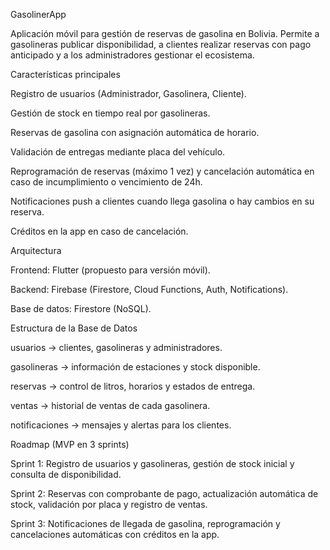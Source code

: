 GasolinerApp

Aplicación móvil para gestión de reservas de gasolina en Bolivia. Permite a gasolineras publicar disponibilidad, a clientes realizar reservas con pago anticipado y a los administradores gestionar el ecosistema.

Características principales

Registro de usuarios (Administrador, Gasolinera, Cliente).

Gestión de stock en tiempo real por gasolineras.

Reservas de gasolina con asignación automática de horario.

Validación de entregas mediante placa del vehículo.

Reprogramación de reservas (máximo 1 vez) y cancelación automática en caso de incumplimiento o vencimiento de 24h.

Notificaciones push a clientes cuando llega gasolina o hay cambios en su reserva.

Créditos en la app en caso de cancelación.

Arquitectura

Frontend: Flutter (propuesto para versión móvil).

Backend: Firebase (Firestore, Cloud Functions, Auth, Notifications).

Base de datos: Firestore (NoSQL).

Estructura de la Base de Datos

usuarios → clientes, gasolineras y administradores.

gasolineras → información de estaciones y stock disponible.

reservas → control de litros, horarios y estados de entrega.

ventas → historial de ventas de cada gasolinera.

notificaciones → mensajes y alertas para los clientes.

Roadmap (MVP en 3 sprints)

Sprint 1: Registro de usuarios y gasolineras, gestión de stock inicial y consulta de disponibilidad.

Sprint 2: Reservas con comprobante de pago, actualización automática de stock, validación por placa y registro de ventas.

Sprint 3: Notificaciones de llegada de gasolina, reprogramación y cancelaciones automáticas con créditos en la app.
